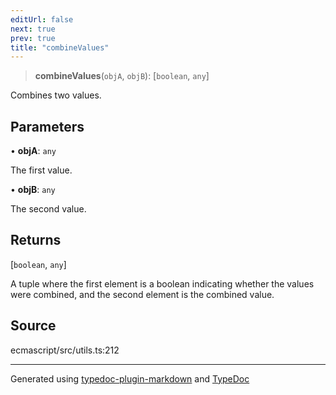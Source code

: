 ```yaml
---
editUrl: false
next: true
prev: true
title: "combineValues"
---
```


> **combineValues**(`objA`, `objB`): [`boolean`, `any`]

Combines two values.

## Parameters

• **objA**: `any`

The first value.

• **objB**: `any`

The second value.

## Returns

[`boolean`, `any`]

A tuple where the first element is a boolean indicating whether the values were combined, and the second element is the combined value.

## Source

ecmascript/src/utils.ts:212

***

Generated using [typedoc-plugin-markdown](https://www.npmjs.com/package/typedoc-plugin-markdown) and [TypeDoc](https://typedoc.org/)
